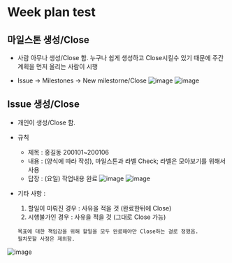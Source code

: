 # Week plan test

## 마일스톤 생성/Close
 * 사람 아무나 생성/Close 함. 누구나 쉽게 생성하고 Close시킬수 있기 때문에 주간계획을 먼저 올리는 사람이 시행
 
 * Issue -> Milestones -> New milestorne/Close
![image](https://user-images.githubusercontent.com/32090903/77047754-a2b0cd80-6a08-11ea-9ab1-0212580e08d2.png)
![image](https://user-images.githubusercontent.com/32090903/77047891-df7cc480-6a08-11ea-9b8f-399c7a8042e5.png)

## Issue 생성/Close
 * 개인이 생성/Close 함.
 * 규칙
   * 제목 : 홍길동 200101~200106
   * 내용 : (양식에 따라 작성), 마일스톤과 라벨 Check; 라벨은 모아보기를 위해서 사용
   * 답장 : (요일)
            작업내용
            완료
![image](https://user-images.githubusercontent.com/32090903/77050492-35536b80-6a0d-11ea-904d-e1c506a04945.png)
![image](https://user-images.githubusercontent.com/32090903/77050583-54ea9400-6a0d-11ea-82bf-94bcade96f35.png)
            
 * 기타 사항 : 
    1) 할일이 미뤄진 경우 : 사유을 적을 것 (완료한뒤에 Close)
    2) 시행불가인 경우 : 사유을 적을 것 (그대로 Close 가능)
    ~~~
    목표에 대한 책임감을 위해 할일을 모두 완료해야만 Close하는 걸로 정했음. 
    필치못할 사정은 제외함.
    ~~~
![image](https://user-images.githubusercontent.com/32090903/77051126-21f4d000-6a0e-11ea-8eba-0f3638d2764b.png)
